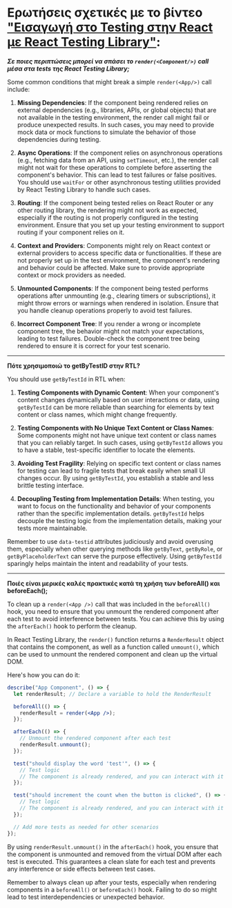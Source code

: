 # Ερωτήσεις σχετικές με το βίντεο ["Εισαγωγή στο Testing στην React με React Testing Library"](https://youtu.be/57YuRPiULXc):

***Σε ποιες περιπτώσεις μπορεί να σπάσει το `render(<Component/>)` call μέσα στα tests της React Testing Library;***

Some common conditions that might break a simple `render(<App/>)` call include:

1) **Missing Dependencies**: If the component being rendered relies on external dependencies (e.g., libraries, APIs, or global objects) that are not available in the testing environment, the render call might fail or produce unexpected results. In such cases, you may need to provide mock data or mock functions to simulate the behavior of those dependencies during testing.

2) **Async Operations**: If the component relies on asynchronous operations (e.g., fetching data from an API, using `setTimeout`, etc.), the render call might not wait for these operations to complete before asserting the component's behavior. This can lead to test failures or false positives. You should use `waitFor` or other asynchronous testing utilities provided by React Testing Library to handle such cases.

3) **Routing**: If the component being tested relies on React Router or any other routing library, the rendering might not work as expected, especially if the routing is not properly configured in the testing environment. Ensure that you set up your testing environment to support routing if your component relies on it.

4) **Context and Providers**: Components might rely on React context or external providers to access specific data or functionalities. If these are not properly set up in the test environment, the component's rendering and behavior could be affected. Make sure to provide appropriate context or mock providers as needed.

5) **Unmounted Components**: If the component being tested performs operations after unmounting (e.g., clearing timers or subscriptions), it might throw errors or warnings when rendered in isolation. Ensure that you handle cleanup operations properly to avoid test failures.

6) **Incorrect Component Tree**: If you render a wrong or incomplete component tree, the behavior might not match your expectations, leading to test failures. Double-check the component tree being rendered to ensure it is correct for your test scenario.

---

**Πότε χρησιμοποιώ το getByTestID στην RTL?**

You should use `getByTestId` in RTL when:

1. **Testing Components with Dynamic Content**: When your component's content changes dynamically based on user interactions or data, using `getByTestId` can be more reliable than searching for elements by text content or class names, which might change frequently.

2. **Testing Components with No Unique Text Content or Class Names**: Some components might not have unique text content or class names that you can reliably target. In such cases, using `getByTestId` allows you to have a stable, test-specific identifier to locate the elements.

3. **Avoiding Test Fragility**: Relying on specific text content or class names for testing can lead to fragile tests that break easily when small UI changes occur. By using `getByTestId`, you establish a stable and less brittle testing interface.

4. **Decoupling Testing from Implementation Details**: When testing, you want to focus on the functionality and behavior of your components rather than the specific implementation details. `getByTestId` helps decouple the testing logic from the implementation details, making your tests more maintainable.

Remember to use `data-testid` attributes judiciously and avoid overusing them, especially when other querying methods like `getByText`, `getByRole`, or `getByPlaceholderText` can serve the purpose effectively. Using `getByTestId` sparingly helps maintain the intent and readability of your tests.

---

**Ποιές είναι μερικές καλές πρακτικές κατά τη χρήση των beforeAll() και beforeEach();**

To clean up a `render(<App />)` call that was included in the `beforeAll()` hook, you need to ensure that you unmount the rendered component after each test to avoid interference between tests. You can achieve this by using the `afterEach()` hook to perform the cleanup.

In React Testing Library, the `render()` function returns a `RenderResult` object that contains the component, as well as a function called `unmount()`, which can be used to unmount the rendered component and clean up the virtual DOM.

Here's how you can do it:

```jsx
describe("App Component", () => {
  let renderResult; // Declare a variable to hold the RenderResult

  beforeAll(() => {
    renderResult = render(<App />);
  });

  afterEach(() => {
    // Unmount the rendered component after each test
    renderResult.unmount();
  });

  test("should display the word 'test'", () => {
    // Test logic
    // The component is already rendered, and you can interact with it
  });

  test("should increment the count when the button is clicked", () => {
    // Test logic
    // The component is already rendered, and you can interact with it
  });

  // Add more tests as needed for other scenarios
});
```

By using `renderResult.unmount()` in the `afterEach()` hook, you ensure that the component is unmounted and removed from the virtual DOM after each test is executed. This guarantees a clean slate for each test and prevents any interference or side effects between test cases.

Remember to always clean up after your tests, especially when rendering components in a `beforeAll()` or `beforeEach()` hook. Failing to do so might lead to test interdependencies or unexpected behavior.
